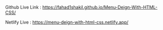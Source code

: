 Github Live Link : https://fahad1shakil.github.io/Menu-Deign-With-HTML-CSS/


Netlify Live :  https://menu-deign-with-html-css.netlify.app/

